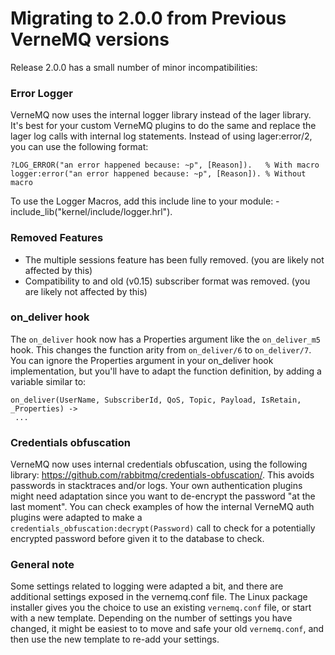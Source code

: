 # Migrating to 2.0.0 from Previous VerneMQ versions

Release 2.0.0 has a small number of minor incompatibilities:

### Error Logger

VerneMQ now uses the internal logger library instead of the lager library. It's best for your custom VerneMQ plugins to do the same and replace the lager log calls with internal log statements. Instead of using lager:error/2, you can use the following format:

```
?LOG_ERROR("an error happened because: ~p", [Reason]).   % With macro
logger:error("an error happened because: ~p", [Reason]). % Without macro
```

To use the Logger Macros, add this include line to your module: -include_lib("kernel/include/logger.hrl").

### Removed Features

 - The multiple sessions feature has been fully removed. (you are likely not affected by this)
 - Compatibility to and old (v0.15) subscriber format was removed. (you are likely not affected by this)
    
### on_deliver hook

The `on_deliver` hook now has a Properties argument like the `on_deliver_m5` hook. This changes the function arity from `on_deliver/6` to `on_deliver/7`. You can ignore the Properties argument in your on_deliver hook implementation, but you'll have to adapt the function definition, by adding a variable similar to:

```
on_deliver(UserName, SubscriberId, QoS, Topic, Payload, IsRetain, _Properties) ->
 ...
```

### Credentials obfuscation

VerneMQ now uses internal credentials obfuscation, using the following library: https://github.com/rabbitmq/credentials-obfuscation/.
This avoids passwords in stacktraces and/or logs. Your own authentication plugins might need adaptation since you want to de-encrypt the password "at the last moment".
You can check examples of how the internal VerneMQ auth plugins were adapted to make a 
`credentials_obfuscation:decrypt(Password)` call to check for a potentially encrypted password before given it to the database to check.

### General note
Some settings related to logging were adapted a bit, and there are additional settings exposed in the vernemq.conf file. The Linux package installer gives you the choice to use an existing `vernemq.conf` file, or start with a new template. Depending on the number of settings you have changed, it might be easiest to to move and safe your old `vernemq.conf`, and then use the new template to re-add your settings.